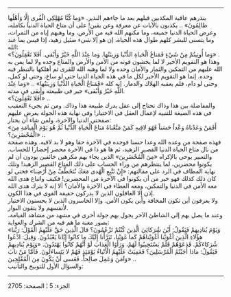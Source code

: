 ------------------------------------------------------------------------

ينذرهم عاقبة المكذبين قبلهم بعد ما جاءهم النذير. «وَما كُنَّا مُهْلِكِي الْقُرى
إِلَّا وَأَهْلُها ظالِمُونَ» .. يكذبون بالآيات عن معرفة وعن يقين! على أن متاع
الحياة الدنيا بكامله، وعرض الحياة الدنيا جميعه، وما مكنهم الله فيه من
الأرض، وما وهبهم إياه من الثمرات، وما يتسنى للبشر كلهم طوال هذه الحياة،
إن هو إلا شيء ضئيل زهيد، إذا قيس بما عند الله:  
«وَما أُوتِيتُمْ مِنْ شَيْءٍ فَمَتاعُ الْحَياةِ الدُّنْيا وَزِينَتُها. وَما عِنْدَ اللَّهِ خَيْرٌ وَأَبْقى.
أَفَلا تَعْقِلُونَ؟» .  
وهذا هو التقويم الأخير لا لما يخشون فوته من الأمن والأرض والمتاع وحده
ولا لما يمن به الله عليهم من التمكين والثمار والأمان وحده ولا لما وهبه
الله للقرى ثم أهلكها بالتبطر فيه وحده. إنما هو التقويم الأخير لكل ما في
هذه الحياة الدنيا حتى لو ساغ، وحتى لو كمل، وحتى لو دام، فلم يعقبه الهلاك
والدمار. إنه كله «فَمَتاعُ الْحَياةِ الدُّنْيا وَزِينَتُها» .. «وَما عِنْدَ اللَّهِ خَيْرٌ
وَأَبْقى» خير في طبيعته وأبقى في مدته.  
«أَفَلا تَعْقِلُونَ؟» ..  
والمفاضلة بين هذا وذاك تحتاج إلى عقل يدرك طبيعة هذا وذاك. ومن ثم يجيء
التعقيب في هذه الصيغة للتنبيه لإعمال العقل في الاختيار! وفي نهاية هذه
الجولة يعرض عليهم صفحتي الدنيا والآخرة، ولمن شاء أن يختار:  
«أَفَمَنْ وَعَدْناهُ وَعْداً حَسَناً فَهُوَ لاقِيهِ كَمَنْ مَتَّعْناهُ مَتاعَ الْحَياةِ الدُّنْيا ثُمَّ هُوَ يَوْمَ
الْقِيامَةِ مِنَ الْمُحْضَرِينَ؟» ..  
فهذه صفحة من وعده الله وعدا حسنا فوجده في الآخرة حقا وهو لا بد لاقيه.
وهذه صفحة من نال متاع الحياة الدنيا القصير الزهيد، ثم ها هو ذا في الآخرة
محضر إحضارا للحساب. والتعبير يوحي بالإكراه «مِنَ الْمُحْضَرِينَ» الذين يجاء بهم
مكرهين خائفين يودون أن لم يكونوا محضرين، لما ينتظرهم من وراء الحساب على
ذلك المتاع القصير الزهيد! وتلك نهاية المطاف في الرد على مقالتهم: «إِنْ
نَتَّبِعِ الْهُدى مَعَكَ نُتَخَطَّفْ مِنْ أَرْضِنا» فحتى لو كان ذلك كذلك فهو خير من أن يكونوا
في الآخرة من المحضرين! فكيف واتباع هدى الله معه الأمن في الدنيا
والتمكين، ومعه العطاء في الآخرة والأمان؟ ألا إنه لا يترك هدى الله إذن
إلا الغافلون الذين لا يدركون حقيقة القوى في هذا الكون.  
ولا يعرفون أين تكون المخافة وأين يكون الأمن. وإلا الخاسرون الذين لا
يحسنون الاختيار لأنفسهم ولا يتقون البوار.  
وعند ما يصل بهم إلى الشاطئ الآخر يجول بهم جولة أخرى في مشهد من مشاهد
القيامة، يصور مغبة ما هم فيه من الشرك والغواية:  
«وَيَوْمَ يُنادِيهِمْ فَيَقُولُ: أَيْنَ شُرَكائِيَ الَّذِينَ كُنْتُمْ تَزْعُمُونَ؟ قالَ الَّذِينَ حَقَّ عَلَيْهِمُ
الْقَوْلُ: رَبَّنا هؤُلاءِ الَّذِينَ أَغْوَيْنا أَغْوَيْناهُمْ كَما غَوَيْنا، تَبَرَّأْنا إِلَيْكَ ما كانُوا
إِيَّانا يَعْبُدُونَ. وَقِيلَ: ادْعُوا شُرَكاءَكُمْ. فَدَعَوْهُمْ فَلَمْ يَسْتَجِيبُوا لَهُمْ، وَرَأَوُا الْعَذابَ
لَوْ أَنَّهُمْ كانُوا يَهْتَدُونَ. «وَيَوْمَ يُنادِيهِمْ فَيَقُولُ: ماذا أَجَبْتُمُ الْمُرْسَلِينَ؟ فَعَمِيَتْ
عَلَيْهِمُ الْأَنْباءُ يَوْمَئِذٍ فَهُمْ لا يَتَساءَلُونَ. فَأَمَّا مَنْ تابَ وَآمَنَ وَعَمِلَ صالِحاً، فَعَسى
أَنْ يَكُونَ مِنَ الْمُفْلِحِينَ» ..  
والسؤال الأول للتوبيخ والتأنيب:

------------------------------------------------------------------------

الجزء: 5 ¦ الصفحة: 2705
